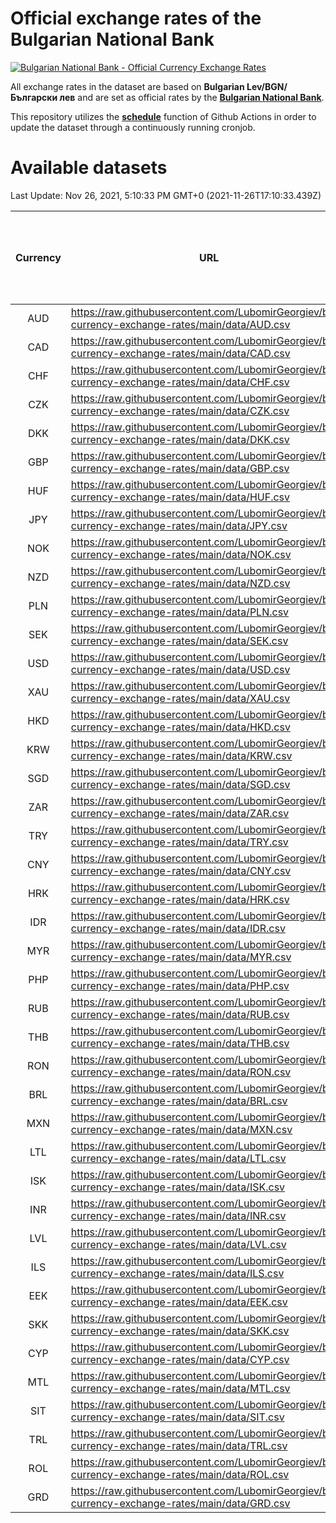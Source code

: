 # Official exchange rates of the Bulgarian National Bank

[![Bulgarian National Bank - Official Currency Exchange Rates](https://github.com/LubomirGeorgiev/bnb-currency-exchange-rates/actions/workflows/update-rates.yml/badge.svg?branch=main)](https://github.com/LubomirGeorgiev/bnb-currency-exchange-rates/actions/workflows/update-rates.yml)

All exchange rates in the dataset are based on **Bulgarian Lev/BGN/Български лев** and are set as official rates by the [**Bulgarian National Bank**](https://www.bnb.bg/Statistics/StExternalSector/StExchangeRates/StERForeignCurrencies/index.htm?toLang=_EN).

This repository utilizes the [**schedule**](https://docs.github.com/en/actions/reference/events-that-trigger-workflows) function of Github Actions in order to update the dataset through a continuously running cronjob.

# Available datasets

<!-- START LINKS (DO NOT EVER FU*ING DELETE THIS COMMENT FOR THE LOVE OF YOUR LIFE!!! IF YOU ARE CURIOS HOW IT WORKS, YOU CAN HAVE A LOOK AT ./src/updateReadme.ts) -->

Last Update: Nov 26, 2021, 5:10:33 PM GMT+0 (2021-11-26T17:10:33.439Z)

| Currency | URL                                                                                             | Number of records | Number of missing days that were filled in |
| :------: | ----------------------------------------------------------------------------------------------- | :---------------: | :----------------------------------------: |
|   AUD    | https://raw.githubusercontent.com/LubomirGeorgiev/bnb-currency-exchange-rates/main/data/AUD.csv |       8095        |                    2499                    |
|   CAD    | https://raw.githubusercontent.com/LubomirGeorgiev/bnb-currency-exchange-rates/main/data/CAD.csv |       8095        |                    2499                    |
|   CHF    | https://raw.githubusercontent.com/LubomirGeorgiev/bnb-currency-exchange-rates/main/data/CHF.csv |       8095        |                    2499                    |
|   CZK    | https://raw.githubusercontent.com/LubomirGeorgiev/bnb-currency-exchange-rates/main/data/CZK.csv |       8095        |                    2499                    |
|   DKK    | https://raw.githubusercontent.com/LubomirGeorgiev/bnb-currency-exchange-rates/main/data/DKK.csv |       8095        |                    2499                    |
|   GBP    | https://raw.githubusercontent.com/LubomirGeorgiev/bnb-currency-exchange-rates/main/data/GBP.csv |       8095        |                    2499                    |
|   HUF    | https://raw.githubusercontent.com/LubomirGeorgiev/bnb-currency-exchange-rates/main/data/HUF.csv |       8095        |                    2499                    |
|   JPY    | https://raw.githubusercontent.com/LubomirGeorgiev/bnb-currency-exchange-rates/main/data/JPY.csv |       8095        |                    2499                    |
|   NOK    | https://raw.githubusercontent.com/LubomirGeorgiev/bnb-currency-exchange-rates/main/data/NOK.csv |       8095        |                    2499                    |
|   NZD    | https://raw.githubusercontent.com/LubomirGeorgiev/bnb-currency-exchange-rates/main/data/NZD.csv |       8095        |                    2499                    |
|   PLN    | https://raw.githubusercontent.com/LubomirGeorgiev/bnb-currency-exchange-rates/main/data/PLN.csv |       8095        |                    2499                    |
|   SEK    | https://raw.githubusercontent.com/LubomirGeorgiev/bnb-currency-exchange-rates/main/data/SEK.csv |       8095        |                    2499                    |
|   USD    | https://raw.githubusercontent.com/LubomirGeorgiev/bnb-currency-exchange-rates/main/data/USD.csv |       8095        |                    2499                    |
|   XAU    | https://raw.githubusercontent.com/LubomirGeorgiev/bnb-currency-exchange-rates/main/data/XAU.csv |       8095        |                    2501                    |
|   HKD    | https://raw.githubusercontent.com/LubomirGeorgiev/bnb-currency-exchange-rates/main/data/HKD.csv |       7793        |                    2408                    |
|   KRW    | https://raw.githubusercontent.com/LubomirGeorgiev/bnb-currency-exchange-rates/main/data/KRW.csv |       7793        |                    2408                    |
|   SGD    | https://raw.githubusercontent.com/LubomirGeorgiev/bnb-currency-exchange-rates/main/data/SGD.csv |       7793        |                    2408                    |
|   ZAR    | https://raw.githubusercontent.com/LubomirGeorgiev/bnb-currency-exchange-rates/main/data/ZAR.csv |       7793        |                    2408                    |
|   TRY    | https://raw.githubusercontent.com/LubomirGeorgiev/bnb-currency-exchange-rates/main/data/TRY.csv |       6275        |                    1938                    |
|   CNY    | https://raw.githubusercontent.com/LubomirGeorgiev/bnb-currency-exchange-rates/main/data/CNY.csv |       6155        |                    1902                    |
|   HRK    | https://raw.githubusercontent.com/LubomirGeorgiev/bnb-currency-exchange-rates/main/data/HRK.csv |       6155        |                    1902                    |
|   IDR    | https://raw.githubusercontent.com/LubomirGeorgiev/bnb-currency-exchange-rates/main/data/IDR.csv |       6155        |                    1902                    |
|   MYR    | https://raw.githubusercontent.com/LubomirGeorgiev/bnb-currency-exchange-rates/main/data/MYR.csv |       6155        |                    1902                    |
|   PHP    | https://raw.githubusercontent.com/LubomirGeorgiev/bnb-currency-exchange-rates/main/data/PHP.csv |       6155        |                    1902                    |
|   RUB    | https://raw.githubusercontent.com/LubomirGeorgiev/bnb-currency-exchange-rates/main/data/RUB.csv |       6155        |                    1902                    |
|   THB    | https://raw.githubusercontent.com/LubomirGeorgiev/bnb-currency-exchange-rates/main/data/THB.csv |       6155        |                    1902                    |
|   RON    | https://raw.githubusercontent.com/LubomirGeorgiev/bnb-currency-exchange-rates/main/data/RON.csv |       6096        |                    1884                    |
|   BRL    | https://raw.githubusercontent.com/LubomirGeorgiev/bnb-currency-exchange-rates/main/data/BRL.csv |       5185        |                    1605                    |
|   MXN    | https://raw.githubusercontent.com/LubomirGeorgiev/bnb-currency-exchange-rates/main/data/MXN.csv |       5185        |                    1605                    |
|   LTL    | https://raw.githubusercontent.com/LubomirGeorgiev/bnb-currency-exchange-rates/main/data/LTL.csv |       5153        |                    1582                    |
|   ISK    | https://raw.githubusercontent.com/LubomirGeorgiev/bnb-currency-exchange-rates/main/data/ISK.csv |       4970        |                    1539                    |
|   INR    | https://raw.githubusercontent.com/LubomirGeorgiev/bnb-currency-exchange-rates/main/data/INR.csv |       4818        |                    1491                    |
|   LVL    | https://raw.githubusercontent.com/LubomirGeorgiev/bnb-currency-exchange-rates/main/data/LVL.csv |       4788        |                    1468                    |
|   ILS    | https://raw.githubusercontent.com/LubomirGeorgiev/bnb-currency-exchange-rates/main/data/ILS.csv |       4092        |                    1270                    |
|   EEK    | https://raw.githubusercontent.com/LubomirGeorgiev/bnb-currency-exchange-rates/main/data/EEK.csv |       4000        |                    1226                    |
|   SKK    | https://raw.githubusercontent.com/LubomirGeorgiev/bnb-currency-exchange-rates/main/data/SKK.csv |       2970        |                    912                     |
|   CYP    | https://raw.githubusercontent.com/LubomirGeorgiev/bnb-currency-exchange-rates/main/data/CYP.csv |       2906        |                    890                     |
|   MTL    | https://raw.githubusercontent.com/LubomirGeorgiev/bnb-currency-exchange-rates/main/data/MTL.csv |       2604        |                    799                     |
|   SIT    | https://raw.githubusercontent.com/LubomirGeorgiev/bnb-currency-exchange-rates/main/data/SIT.csv |       2542        |                    778                     |
|   TRL    | https://raw.githubusercontent.com/LubomirGeorgiev/bnb-currency-exchange-rates/main/data/TRL.csv |       1818        |                    559                     |
|   ROL    | https://raw.githubusercontent.com/LubomirGeorgiev/bnb-currency-exchange-rates/main/data/ROL.csv |       1697        |                    524                     |
|   GRD    | https://raw.githubusercontent.com/LubomirGeorgiev/bnb-currency-exchange-rates/main/data/GRD.csv |        361        |                    109                     |

<!-- END LINKS (DO NOT EVER FU*ING DELETE THIS COMMENT FOR THE LOVE OF YOUR LIFE!!! IF YOU ARE CURIOS HOW IT WORKS, YOU CAN HAVE A LOOK AT ./src/updateReadme.ts) -->
